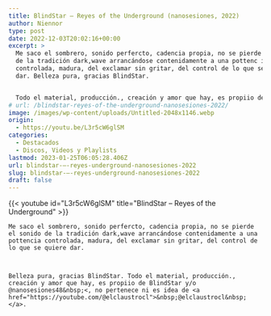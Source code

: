 ```yaml
---
title: BlindStar – Reyes of the Underground (nanosesiones, 2022)
author: Niennor
type: post
date: 2022-12-03T20:02:16+00:00
excerpt: >
  Me saco el sombrero, sonido perfercto, cadencia propia, no se pierde el sonido
  de la tradición dark,wave arrancándose contenidamente a una pottenc ia
  controlada, madura, del exclamar sin gritar, del control de lo que se quiere
  dar. Belleza pura, gracias BlindStar.


  Todo el material, producción., creación y amor que hay, es propiio de BlindStar y/o  @nanosesiones48 , no pertenece ni es idea de  @elclaustrocl ​
# url: /blindstar-reyes-of-the-underground-nanosesiones-2022/
image: /images/wp-content/uploads/Untitled-2048x1146.webp
origin:
  - https://youtu.be/L3r5cW6glSM
categories:
  - Destacados
  - Discos, Videos y Playlists
lastmod: 2023-01-25T06:05:28.406Z
url: blindstar-–-reyes-underground-nanosesiones-2022
slug: blindstar-–-reyes-underground-nanosesiones-2022
draft: false
---
```

{{< youtube id="L3r5cW6glSM" title="BlindStar – Reyes of the Underground" >}}

  
    Me saco el sombrero, sonido perfercto, cadencia propia, no se pierde el sonido de la tradición dark,wave arrancándose contenidamente a una pottencia controlada, madura, del exclamar sin gritar, del control de lo que se quiere dar.
  
  
  
    Belleza pura, gracias BlindStar. Todo el material, producción., creación y amor que hay, es propiio de BlindStar y/o @nanosesiones48&nbsp;<, no pertenece ni es idea de <a href="https://youtube.com/@elclaustrocl">&nbsp;@elclaustrocl&nbsp;</a>.
  

